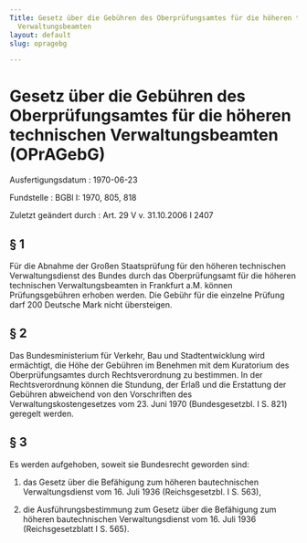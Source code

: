 ```yaml
---
Title: Gesetz über die Gebühren des Oberprüfungsamtes für die höheren technischen
  Verwaltungsbeamten
layout: default
slug: opragebg

---
```


# Gesetz über die Gebühren des Oberprüfungsamtes für die höheren technischen Verwaltungsbeamten (OPrAGebG)

Ausfertigungsdatum
:   1970-06-23

Fundstelle
:   BGBl I: 1970, 805, 818

Zuletzt geändert durch
:   Art. 29 V v. 31.10.2006 I 2407


## § 1

Für die Abnahme der Großen Staatsprüfung für den höheren technischen
Verwaltungsdienst des Bundes durch das Oberprüfungsamt für die höheren
technischen Verwaltungsbeamten in Frankfurt a.M. können
Prüfungsgebühren erhoben werden. Die Gebühr für die einzelne Prüfung
darf 200 Deutsche Mark nicht übersteigen.


## § 2

Das Bundesministerium für Verkehr, Bau und Stadtentwicklung wird
ermächtigt, die Höhe der Gebühren im Benehmen mit dem Kuratorium des
Oberprüfungsamtes durch Rechtsverordnung zu bestimmen. In der
Rechtsverordnung können die Stundung, der Erlaß und die Erstattung der
Gebühren abweichend von den Vorschriften des Verwaltungskostengesetzes
vom 23. Juni 1970 (Bundesgesetzbl. I S. 821) geregelt werden.


## § 3

Es werden aufgehoben, soweit sie Bundesrecht geworden sind:

1.  das Gesetz über die Befähigung zum höheren bautechnischen
    Verwaltungsdienst vom 16. Juli 1936 (Reichsgesetzbl. I S. 563),


2.  die Ausführungsbestimmung zum Gesetz über die Befähigung zum höheren
    bautechnischen Verwaltungsdienst vom 16. Juli 1936 (Reichsgesetzblatt
    I S. 565).




